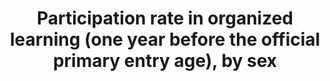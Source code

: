 ---
actual_indicator_available: Percentage of 5 years olds enrolled in organized learning
  (prekindergarten, kindergarten, or first or higher grade
actual_indicator_available_description: "Variable name           Label i4_2_2_total\t\
  \        Total i4_2_2_male\t            Male i4_2_2_female        \tFemale i4_2_2_q1_low\t\
  \        Lowest quintile (Q1) i4_2_2_q2_middle_low\tMiddle low quintile (Q2) i4_2_2_q3_middle\t\
  \    Middle quintile (Q3) i4_2_2_q4_middle_high\tMiddle high quintile (Q4) i4_2_2_q5_high\t\
  \        Highest quintile (Q5)"
comments_and_limitations: Samples are based on CPS and are relatively small.
data_non_statistical: false
date_metadata_updated: '2017-10-13'
date_of_national_source_publication: October Current Population Survey, 2000 through
  2016
disaggregation_categories: Data provided by gender and by family income quintile (lowest
  and higest)
goal_meta_link: http://unstats.un.org/sdgs/files/metadata-compilation/Metadata-Goal-4.pdf
graph: longitudinal
graph_title: Percentage of 5 years olds enrolled in prekindergarten, kindergarten,
  or first or higher grade in the US
graph_type: line
has_metadata: true
indicator: 4.2.2
indicator_name: Participation rate in organized learning (one year before the official
  primary entry age), by sex
indicator_sort_order: 04-02-02
indicator_variable: total
layout: indicator
periodicity: Annual
permalink: /4-2-2/
published: true
reporting_status: complete
scheduled_update_by_SDG_team: October 2018
scheduled_update_by_national_source: October 2018
sdg_goal: 4
source_active_1: true
source_agency_staff_email_1: tom.snyder@ed.gov
source_agency_staff_name_1: Tom Snyder
source_agency_survey_dataset_1: National Center for Education Statistics tabulation
  of Census Bureau Current Population Survey
source_notes_1: null
source_title_1: null
source_url_1: http://nces.ed.gov/programs/digest/d16/tables/dt16_202.20.asp?current=yes
target: By 2030, ensure that all girls and boys have access to quality early childhood
  development, care and pre-primary education so that they are ready for primary education.
target_id: '4.2'
time_period: October 2000 through October 2016
title: Participation rate in organized learning (one year before the official primary
  entry age), by sex
un_custodial_agency: 'UNESCO-UIS (Partnering Agencies: UNICEF, OECD)'
un_designated_tier: '1'
unit_of_measure: Child
us_method_of_computation: Weighted number of 5-year-olds enrolled divided by 5-year-old
  population
variable_description: null
variable_notes: null
---